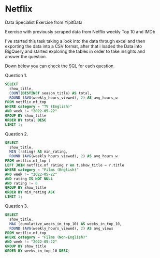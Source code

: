 # Netflix

Data Specialist Exercise from YipitData

Exercise with previously scraped data from Netflix weekly Top 10 and IMDb

I've started this task taking a look into the data through excel and then
exporting the data into a CSV format, after that i loaded the Data into
BigQuery and started exploring the tables in order to take insights and 
answer the question.

Down below you can check the SQL for each question.

Question 1.

```SQL
SELECT
  show_title,
  COUNT(DISTINCT season_title) AS total,
  ROUND (AVG(weekly_hours_viewed), 2) AS avg_hours_w
FROM netflix.nf_top
WHERE category = "TV (English)" 
AND week != "2022-05-22"
GROUP BY show_title
ORDER BY total DESC
LIMIT 1;
```

Question 2.

```SQL
SELECT 
  show_title,
  MIN (rating) AS min_rating,
  ROUND (AVG(weekly_hours_viewed), 2) AS avg_hours_w
FROM netflix.nf_top t
LEFT JOIN netflix.nf_rating r on t.show_title = r.title
WHERE category = "Films (English)" 
AND week != "2022-05-22"
AND rating IS NOT NULL
AND rating != 0
GROUP BY show_title
ORDER BY min_rating ASC
LIMIT 1;
```

Question 3.

```SQL
SELECT
  show_title,
  MAX (cumulative_weeks_in_top_10) AS weeks_in_top_10,
  ROUND (AVG(weekly_hours_viewed), 2) AS avg_views
FROM netflix.nf_top
WHERE category = "Films (Non-English)"
AND week != "2022-05-22"
GROUP BY show_title
ORDER BY weeks_in_top_10 DESC;
```


